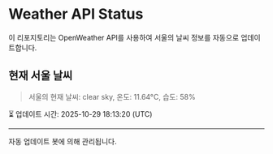 
# Weather API Status

이 리포지토리는 OpenWeather API를 사용하여 서울의 날씨 정보를 자동으로 업데이트합니다.

## 현재 서울 날씨
> 서울의 현재 날씨: clear sky, 온도: 11.64°C, 습도: 58%

⏳ 업데이트 시간: 2025-10-29 18:13:20 (UTC)

---
자동 업데이트 봇에 의해 관리됩니다.
